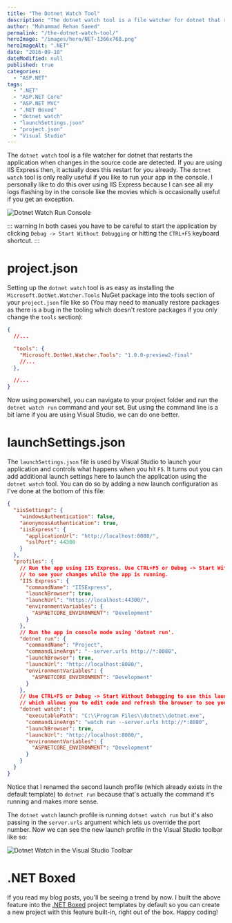 ```yaml
---
title: "The Dotnet Watch Tool"
description: "The dotnet watch tool is a file watcher for dotnet that restarts the application when changes in the source code are detected."
author: "Muhammad Rehan Saeed"
permalink: "/the-dotnet-watch-tool/"
heroImage: "/images/hero/NET-1366x768.png"
heroImageAlt: ".NET"
date: "2016-09-10"
dateModified: null
published: true
categories:
  - "ASP.NET"
tags:
  - ".NET"
  - "ASP.NET Core"
  - "ASP.NET MVC"
  - ".NET Boxed"
  - "dotnet watch"
  - "launchSettings.json"
  - "project.json"
  - "Visual Studio"
---
```


The `dotnet watch` tool is a file watcher for dotnet that restarts the application when changes in the source code are detected. If you are using IIS Express then, it actually does this restart for you already. The `dotnet watch` tool is only really useful if you like to run your app in the console. I personally like to do this over using IIS Express because I can see all my logs flashing by in the console like the movies which is occasionally useful if you get an exception.

![Dotnet Watch Run Console](./images/Dotnet-Watch-Run-Console.png)

::: warning
In both cases you have to be careful to start the application by clicking `Debug -> Start Without Debugging` or hitting the `CTRL+F5` keyboard shortcut.
:::

# project.json

Setting up the `dotnet watch` tool is as easy as installing the `Microsoft.DotNet.Watcher.Tools` NuGet package into the tools section of your `project.json` file like so (You may need to manually restore packages as there is a bug in the tooling which doesn't restore packages if you only change the `tools` section):

```json
{
  //...

  "tools": {
    "Microsoft.DotNet.Watcher.Tools": "1.0.0-preview2-final"
    //...
  },

  //...
}
```

Now using powershell, you can navigate to your project folder and run the `dotnet watch run` command and your set. But using the command line is a bit lame if you are using Visual Studio, we can do one better.

# launchSettings.json

The `launchSettings.json` file is used by Visual Studio to launch your application and controls what happens when you hit `F5`. It turns out you can add additional launch settings here to launch the application using the `dotnet watch` tool. You can do so by adding a new launch configuration as I've done at the bottom of this file:

```json
{
  "iisSettings": {
    "windowsAuthentication": false,
    "anonymousAuthentication": true,
    "iisExpress": {
      "applicationUrl": "http://localhost:8080/",
      "sslPort": 44300
    }
  },
  "profiles": {
    // Run the app using IIS Express. Use CTRL+F5 or Debug -> Start Without Debugging to edit code and refresh the browser 
    // to see your changes while the app is running.
    "IIS Express": {
      "commandName": "IISExpress",
      "launchBrowser": true,
      "launchUrl": "https://localhost:44300/",
      "environmentVariables": {
        "ASPNETCORE_ENVIRONMENT": "Development"
      }
    },
    // Run the app in console mode using 'dotnet run'.
    "dotnet run": {
      "commandName": "Project",
      "commandLineArgs": "--server.urls http://*:8080",
      "launchBrowser": true,
      "launchUrl": "http://localhost:8080/",
      "environmentVariables": {
        "ASPNETCORE_ENVIRONMENT": "Development"
      }
    },
    // Use CTRL+F5 or Debug -> Start Without Debugging to use this launch profile. Launches the app using 'dotnet watch', 
    // which allows you to edit code and refresh the browser to see your changes while the app is running.
    "dotnet watch": {
      "executablePath": "C:\\Program Files\\dotnet\\dotnet.exe",
      "commandLineArgs": "watch run --server.urls http://*:8080",
      "launchBrowser": true,
      "launchUrl": "http://localhost:8080/",
      "environmentVariables": {
        "ASPNETCORE_ENVIRONMENT": "Development"
      }
    }
  }
}
```

Notice that I renamed the second launch profile (which already exists in the default template) to `dotnet run` because that's actually the command it's running and makes more sense.

The `dotnet watch` launch profile is running `dotnet watch run` but it's also passing in the `server.urls` argument which lets us override the port number. Now we can see the new launch profile in the Visual Studio toolbar like so:

![Dotnet Watch in the Visual Studio Toolbar](./images/Dotnet-Watch.png)

# .NET Boxed

If you read my blog posts, you'll be seeing a trend by now. I built the above feature into the [.NET Boxed](https://github.com/Dotnet-Boxed/Templates) project templates by default so you can create a new project with this feature built-in, right out of the box. Happy coding!
